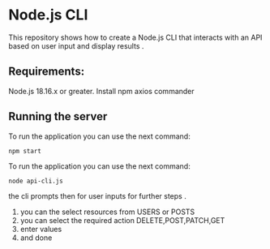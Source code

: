 # Node.js CLI

This repository shows how to create a Node.js CLI that interacts with an API based on user input and display results .

## Requirements:

Node.js 18.16.x or greater.
Install npm axios commander 

## Running the server

To run the application  you can use the next command:

```terminal
npm start
```

To run the application  you can use the next command:

```Command Prompt
node api-cli.js
```

the cli prompts then for user inputs for further steps . 
1. you can the select resources from USERS or POSTS 
2. you can select the required action DELETE,POST,PATCH,GET
3. enter values
4. and done
